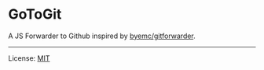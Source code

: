 # GoToGit

A JS Forwarder to Github inspired by [byemc/gitforwarder](https://github.com/byemc/gitforwarder).

---

License: [MIT](LICENSE)